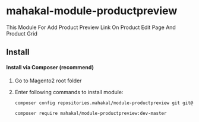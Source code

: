 # mahakal-module-productpreview
This Module For Add Product Preview Link On Product Edit Page And Product Grid

## Install

#### Install via Composer (recommend)

1. Go to Magento2 root folder

2. Enter following commands to install module:

    ```bash
    composer config repositories.mahakal/module-productpreview git git@github.com:rkrathod1534/mahakal-module-productpreview.git
    ```
    ```bash
    composer require mahakal/module-productpreview:dev-master
    ```




